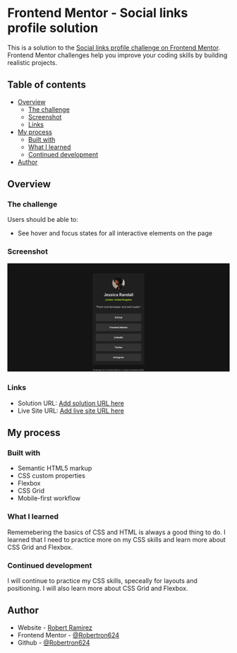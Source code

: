 # Frontend Mentor - Social links profile solution

This is a solution to the [Social links profile challenge on Frontend Mentor](https://www.frontendmentor.io/challenges/social-links-profile-UG32l9m6dQ). Frontend Mentor challenges help you improve your coding skills by building realistic projects. 

## Table of contents

- [Overview](#overview)
  - [The challenge](#the-challenge)
  - [Screenshot](#screenshot)
  - [Links](#links)
- [My process](#my-process)
  - [Built with](#built-with)
  - [What I learned](#what-i-learned)
  - [Continued development](#continued-development)
- [Author](#author)


## Overview

### The challenge

Users should be able to:

- See hover and focus states for all interactive elements on the page

### Screenshot

![page screenshot](image.png)
### Links

- Solution URL: [Add solution URL here](https://your-solution-url.com)
- Live Site URL: [Add live site URL here](https://your-live-site-url.com)

## My process

### Built with

- Semantic HTML5 markup
- CSS custom properties
- Flexbox
- CSS Grid
- Mobile-first workflow


### What I learned

Rememebering the basics of CSS and HTML is always a good thing to do. I learned that I need to practice more on my CSS skills and learn more about CSS Grid and Flexbox. 

### Continued development

I will continue to practice my CSS skills, speceally for layouts and positioning. I will also learn more about CSS Grid and Flexbox. 

## Author

- Website - [Robert Ramirez](https://www.robert-ramirez.co)
- Frontend Mentor - [@Robertron624](https://frontendmentor.io/profile/Robertron624)
- Github - [@Robertron624](https://github.com/Robertron624)
